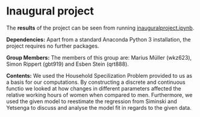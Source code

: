 # Inaugural project

The **results** of the project can be seen from running [inauguralproject.ipynb](inauguralproject.ipynb).

**Dependencies:** Apart from a standard Anaconda Python 3 installation, the project requires no further packages.

**Group Members:** The members of this group are: Marius Müller (wkz623), Simon Rippert (gbt919) and Esben Stein (qrt888). 

**Contents:** We used the Household Specilization Problem provided to us as a basis for our computations. By constructing a discrete and continuous functio we looked at how changes in different parameters affected the relative working hours of women when compared to men. Furthermore, we used the given model to reestimate the regression from Siminski and Yetsenga to discuss and analyse the model fit in regards to the given data.